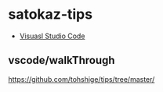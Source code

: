 # satokaz-tips

* [Visuasl Studio Code](vscode)


## vscode/walkThrough
https://github.com/tohshige/tips/tree/master/
